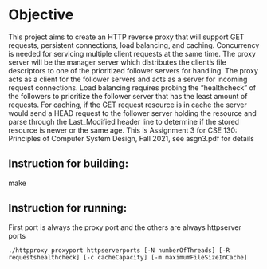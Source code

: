 # Objective
This project aims to create an HTTP reverse proxy that will support GET
requests, persistent connections, load balancing, and caching. Concurrency is needed for
servicing multiple client requests at the same time. The proxy server will be the manager server which distributes the client’s file descriptors to one of the prioritized follower servers for handling. The proxy acts as a client for the follower servers and acts as a server for incoming request connections. Load balancing requires probing the “healthcheck” of the followers to prioritize the follower server that has the least amount of requests. For caching, if the GET request resource is in cache the server would send a HEAD request to the follower server holding the resource and parse through the Last_Modified header line to determine if the stored resource is newer or the same age. 
This is Assignment 3 for CSE 130: Principles of Computer System Design, Fall 2021, see asgn3.pdf for details

## Instruction for building:
make

## Instruction for running:
First port is always the proxy port and the others are always httpserver ports

```
./httpproxy proxyport httpserverports [-N numberOfThreads] [-R requestshealthcheck] [-c cacheCapacity] [-m maximumFileSizeInCache]
```

